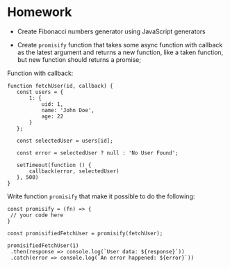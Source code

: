# Homework

* Create Fibonacci numbers generator using JavaScript generators

* Create `promisify` function that takes some async function with callback as the latest argument and returns a new function, like a taken function, but new function should returns a promise;

Function with callback:

 ```
 function fetchUser(id, callback) {
 	const users = {
 		1: {
 			uid: 1,
 			name: 'John Doe',
 			age: 22
 		}
 	};

 	const selectedUser = users[id];

 	const error = selectedUser ? null : 'No User Found';

 	setTimeout(function () {
 		callback(error, selectedUser)
 	}, 500)
 }
 ```
 
 Write function `promisify` that make it possible to do the following: 
 
 ```
 const promisify = (fn) => {
  // your code here
 }
 
 const promisifiedFetchUser = promisify(fetchUser);
 
 promisifiedFetchUser(1)
  .then(response => console.log(`User data: ${response}`))
  .catch(error => console.log(`An error happened: ${error}`))
 
 ```
 
 

